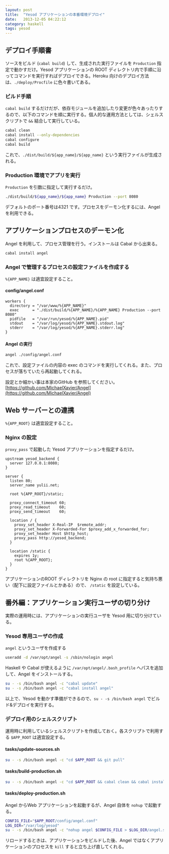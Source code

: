 ```yaml
---
layout: post
title:  "Yesod アプリケーションの本番環境デプロイ"
date:   2013-12-05 04:22:12
category: haskell
tags: yesod
---
```


## デプロイ手順書

ソースをビルド (`cabal build`) して、生成された実行ファイルを `Production` 指定で動かすだけ。Yesod アプリケーションの ROOT ディレクトリ内で手順に沿ってコマンドを実行すればデプロイできる。Heroku 向けのデプロイ方法は、`./deploy/Procfile` に色々書いてある。

### ビルド手順

`cabal build` するだけだが、依存モジュールを追加したり変更が色々あったりするので、以下のコマンドを順に実行する。個人的な運用方法としては、シェルスクリプトで `&&` 結合して実行している。

```sh
cabal clean
cabal install --only-dependencies
cabal configure
cabal build
```

これで、`./dist/build/${app_name}/${app_name}` という実行ファイルが生成される。

### Production 環境でアプリを実行

`Production` を引数に指定して実行するだけ。

```sh
./dist/build/${app_name}/${app_name} Production --port 8080
```

デフォルトのポート番号は4321 です。プロセスをデーモン化するには、Angel を利用できる。

## アプリケーションプロセスのデーモン化

Angel を利用して、プロセス管理を行う。インストールは Cabal から出来る。

```sh
cabal install angel
```

### Angel で管理するプロセスの設定ファイルを作成する

`%{APP_NAME}` は適宜設定すること。

#### config/angel.conf

```
workers {
  directory = "/var/www/%{APP_NAME}"
  exec      = "./dist/build/%{APP_NAME}/%{APP_NAME} Production --port 8080"
  pidfile   = "/var/run/yesod/%{APP_NAME}.pid"
  stdout    = "/var/log/yesod/%{APP_NAME}.stdout.log"
  stderr    = "/var/log/yesod/%{APP_NAME}.stderr.log"
}
```

#### Angel の実行

```sh
angel ./config/angel.conf
```

これで、設定ファイルの内容の exec のコマンドを実行してくれる。また、プロセスが落ちていたら再起動してくれる。

設定とか細かい事は本家のGitHub を参照してください。
[https://github.com/MichaelXavier/Angel](https://github.com/MichaelXavier/Angel)


## Web サーバーとの連携

`%{APP_ROOT}` は適宜設定すること。

### Nginx の設定

`proxy_pass` で起動した Yesod アプリケーションを指定するだけ。

```
upstream yesod_backend {
  server 127.0.0.1:8080;
}

server {
  listen 80;
  server_name yulii.net;

  root %{APP_ROOT}/static;

  proxy_connect_timeout 60;
  proxy_read_timeout    60;
  proxy_send_timeout    60;

  location / {
    proxy_set_header X-Real-IP  $remote_addr;
    proxy_set_header X-Forwarded-For $proxy_add_x_forwarded_for;
    proxy_set_header Host $http_host;
    proxy_pass http://yesod_backend;
  }

  location /static {
    expires 1y;
    root %{APP_ROOT};
  }
}
```

アプリケーションのROOT ディレクトリを Nginx の root に指定すると気持ち悪い（配下に設定ファイルとかある）ので、 `/static` を設定している。


## 番外編：アプリケーション実行ユーザの切り分け

実際の運用時には、アプリケーションの実行ユーザを Yesod 用に切り分けている。

### Yesod 専用ユーザの作成

`angel` というユーザを作成する

```sh
useradd -d /var/opt/angel -s /sbin/nologin angel
```

Haskell や Cabal が使えるように `/var/opt/angel/.bash_profile` へパスを追加して、Angel をインストールする。

```sh
su - -s /bin/bash angel -c "cabal update"
su - -s /bin/bash angel -c "cabal install angel"
```

以上で、Yesod を動かす準備ができるので、`su - -s /bin/bash angel` でビルド&デプロイを実行する。

### デプロイ用のシェルスクリプト

運用時に利用しているシェルスクリプトを作成しておく。各スクリプトで利用する `$APP_ROOT` は適宜設定する。

#### tasks/update-sources.sh

```sh
su - -s /bin/bash angel -c "cd $APP_ROOT && git pull"
```

#### tasks/build-production.sh

```sh
su - -s /bin/bash angel -c "cd $APP_ROOT && cabal clean && cabal install --only-dependencies && cabal configure && cabal build"
```

#### tasks/deploy-production.sh

Angel からWeb アプリケーションを起動するが、Angel 自体を `nohup` で起動する。

```sh
CONFIG_FILE="$APP_ROOT/config/angel.conf"
LOG_DIR="/var/log/yesod"
su - -s /bin/bash angel -c "nohup angel $CONFIG_FILE > $LOG_DIR/angel.stdout.log 2> $LOG_DIR/angel.stderr.log < /dev/null &"
```

リロードするときは、アプリケーションをビルドした後、Angel ではなくアプリケーションのプロセスを `kill` すると立ち上げ直してくれる。

